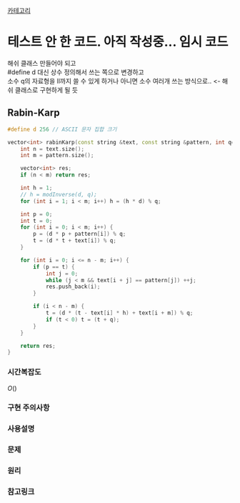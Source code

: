 [카테고리](/README.md)
# 테스트 안 한 코드. 아직 작성중... 임시 코드 <!-- TODO -->
해쉬 클래스 만들어야 되고   
#define d 대신 상수 정의해서 쓰는 쪽으로 변경하고   
소수 q의 자료형을 ll까지 쓸 수 있게 하거나 아니면 소수 여러개 쓰는 방식으로.. <- 해쉬 클래스로 구현하게 될 듯   

## Rabin-Karp
```cpp
#define d 256 // ASCII 문자 집합 크기

vector<int> rabinKarp(const string &text, const string &pattern, int q=10007) {
    int n = text.size();
    int m = pattern.size();

    vector<int> res;
    if (n < m) return res;

    int h = 1;
    // h = modInverse(d, q);
    for (int i = 1; i < m; i++) h = (h * d) % q;

    int p = 0;
    int t = 0;
    for (int i = 0; i < m; i++) {
        p = (d * p + pattern[i]) % q;
        t = (d * t + text[i]) % q;
    }

    for (int i = 0; i <= n - m; i++) {
        if (p == t) {
            int j = 0;
            while (j < m && text[i + j] == pattern[j]) ++j;
            res.push_back(i);
        }

        if (i < n - m) {
            t = (d * (t - text[i] * h) + text[i + m]) % q;
            if (t < 0) t = (t + q);
        }
    }

    return res;
}
```
### 시간복잡도 
$O()$   

### 구현 주의사항


### 사용설명


### 문제
[]()

### 원리


### 참고링크